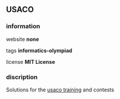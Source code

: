 ## USACO

### information

website **none**

tags **informatics-olympiad**

license **MIT License**

### discription 

Solutions for the [usaco training](https://train.usaco.org/) and contests
